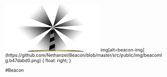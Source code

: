 <img src="https://github.com/Nethanzel/Beacon/blob/master/src/public/img/beacomlg.b47dabd0.png" width="300"/>
img[alt=beacon-img] (https://github.com/Nethanzel/Beacon/blob/master/src/public/img/beacomlg.b47dabd0.png) { float: right; }

#Beacon
